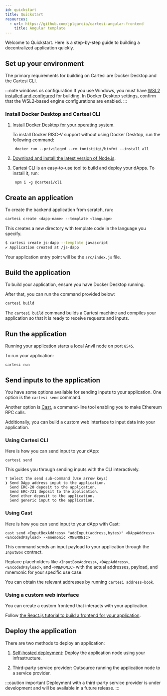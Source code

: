 ```yaml
---
id: quickstart
title: Quickstart
resources:
  - url: https://github.com/jplgarcia/cartesi-angular-frontend
    title: Angular template
---
```


Welcome to Quickstart. Here is a step-by-step guide to building a decentralized application quickly.

## Set up your environment

The primary requirements for building on Cartesi are Docker Desktop and the Cartesi CLI.

:::note windows os configuration
If you use Windows, you must have [WSL2 installed and configured](https://learn.microsoft.com/en-us/windows/wsl/install) for building. In Docker Desktop settings, confirm that the WSL2-based engine configurations are enabled.
:::

### Install Docker Desktop and Cartesi CLI

1. [Install Docker Desktop for your operating system](https://www.docker.com/products/docker-desktop/).

    To install Docker RISC-V support without using Docker Desktop, run the following command:
    
   ```shell
    docker run --privileged --rm tonistiigi/binfmt --install all
   ```

1. [Download and install the latest version of Node.js](https://nodejs.org/en/download).

2. Cartesi CLI is an easy-to-use tool to build and deploy your dApps. To install it, run:

   ```shell
    npm i -g @cartesi/cli
   ```


## Create an application

To create the backend application from scratch, run:

```bash
cartesi create <dapp-name> --template <language>
```

This creates a new directory with template code in the language you specify.

```bash
$ cartesi create js-dapp --template javascript
✔ Application created at /js-dapp
```

Your application entry point will be the `src/index.js` file.

## Build the application

To build your application, ensure you have Docker Desktop running.

After that, you can run the command provided below:

```bash
cartesi build
```

The `cartesi build` command builds a Cartesi machine and compiles your application so that it is ready to receive requests and inputs.

## Run the application

Running your application starts a local Anvil node on port `8545`.

To run your application:

```shell
cartesi run
```

## Send inputs to the application

You have some options available for sending inputs to your application. One option is the `cartesi send` command.

Another option is [Cast](https://book.getfoundry.sh/cast/), a command-line tool enabling you to make Ethereum RPC calls.

Additionally, you can build a custom web interface to input data into your application.

### Using Cartesi CLI

Here is how you can send input to your dApp:

```shell
cartesi send
```

This guides you through sending inputs with the CLI interactively.

```shell
? Select the send sub-command (Use arrow keys)
❯ Send DApp address input to the application.
  Send ERC-20 deposit to the application.
  Send ERC-721 deposit to the application.
  Send ether deposit to the application.
  Send generic input to the application.
```

### Using Cast

Here is how you can send input to your dApp with Cast:

```shell
cast send <InputBoxAddress> "addInput(address,bytes)" <DAppAddress> <EncodedPayload> --mnemonic <MNEMONIC>
```

This command sends an input payload to your application through the `InputBox` contract.

Replace placeholders like `<InputBoxAddress>`, `<DAppAddress>`, `<EncodedPayload>`, and `<MNEMONIC>` with the actual addresses, payload, and mnemonic for your specific use case.


You can obtain the relevant addresses by running `cartesi address-book`.

### Using a custom web interface

You can create a custom frontend that interacts with your application.

Follow [the React.js tutorial to build a frontend for your application](./tutorials/react-frontend-application.md).

## Deploy the application

There are two methods to deploy an application:

1. [Self-hosted deployment](./deployment/self-hosted.md): Deploy the application node using your infrastructure.

2. Third-party service provider: Outsource running the application node to a service provider.

:::caution important
Deployment with a third-party service provider is under development and will be available in a future release.
:::
